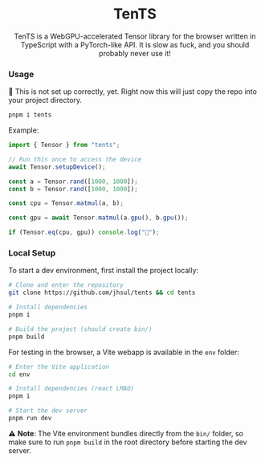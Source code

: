 <h1 align="center">
TenTS
</h1>
<p align="center">
TenTS is a WebGPU-accelerated Tensor library for the browser written in TypeScript with a PyTorch-like API. It is slow as fuck, and you should probably never use it!
</p>

### Usage

🛑 This is not set up correctly, yet. Right now this will just copy the repo into your project directory.

```sh
pnpm i tents
```

Example:

```typescript
import { Tensor } from "tents";

// Run this once to access the device
await Tensor.setupDevice();

const a = Tensor.rand([1000, 1000]);
const b = Tensor.rand([1000, 1000]);

const cpu = Tensor.matmul(a, b);

const gpu = await Tensor.matmul(a.gpu(), b.gpu());

if (Tensor.eq(cpu, gpu)) console.log("🎉");
```

### Local Setup

To start a dev environment, first install the project locally:

```sh
# Clone and enter the repository
git clone https://github.com/jhsul/tents && cd tents

# Install dependencies
pnpm i

# Build the project (should create bin/)
pnpm build
```

For testing in the browser, a Vite webapp is available in the `env` folder:

```sh
# Enter the Vite application
cd env

# Install dependencies (react LMAO)
pnpm i

# Start the dev server
pnpm run dev
```

⚠️ **Note**: The Vite environment bundles directly from the `bin/` folder, so make sure to run `pnpm build` in the root directory before starting the dev server.
